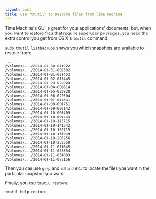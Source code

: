 ```yaml
---
layout: post
title: Use "tmutil" to Restore files from Time Machine
---
```


Time Machine\'s GUI is great for your applications\' documents; but,
when you want to restore files that require superuser privileges, you
need the extra control you get from OS X\'s `tmutil` command.

`sudo tmutil listbackups` shows you which snapshots are available to
restore from:

    ...
    /Volumes/.../2014-08-30-014922
    /Volumes/.../2014-08-31-002302
    /Volumes/.../2014-09-01-022453
    /Volumes/.../2014-09-02-015445
    /Volumes/.../2014-09-03-020003
    /Volumes/.../2014-09-04-002614
    /Volumes/.../2014-09-05-023820
    /Volumes/.../2014-09-06-020504
    /Volumes/.../2014-09-07-014641
    /Volumes/.../2014-09-08-001751
    /Volumes/.../2014-09-09-003142
    /Volumes/.../2014-09-10-005409
    /Volumes/.../2014-09-10-094443
    /Volumes/.../2014-09-10-115715
    /Volumes/.../2014-09-10-141342
    /Volumes/.../2014-09-10-162715
    /Volumes/.../2014-09-10-183949
    /Volumes/.../2014-09-10-205256
    /Volumes/.../2014-09-10-230350
    /Volumes/.../2014-09-11-011645
    /Volumes/.../2014-09-11-032854
    /Volumes/.../2014-09-11-054003
    /Volumes/.../2014-09-11-075156

Then you can use `grep` and `mdfind` etc. to locate the files you want
in the particular snapshot you want.

Finally, you use `tmutil restore`:

    tmutil help restore
